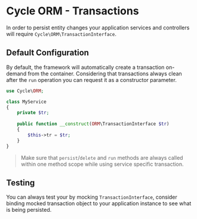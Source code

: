 # Cycle ORM - Transactions
In order to persist entity changes your application services and controllers will require `Cycle\ORM\TransactionInterface`.

## Default Configuration
By default, the framework will automatically create a transaction on-demand from the container. Considering that transactions always clean
after the `run` operation you can request it as a constructor parameter.

```php
use Cycle\ORM;

class MyService
{
    private $tr;
    
    public function __construct(ORM\TransactionInterface $tr)
    {
        $this->tr = $tr;
    }
}
```

> Make sure that `persist`/`delete` and `run` methods are always called within one method scope while using service specific transaction.

## Testing
You can always test your by mocking `TransactionInterface`, consider binding mocked transaction object to your application instance to see what is being persisted.
